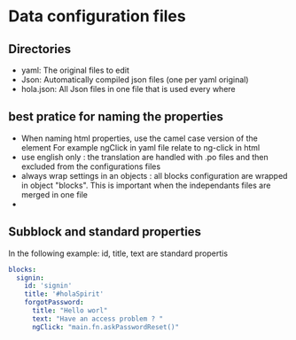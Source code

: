 # Data configuration files 

## Directories 

* yaml: The original files to edit
* Json: Automatically compiled json files (one per yaml original)
* hola.json:  All Json files in one file that is used every where

## best pratice for naming the properties

* When naming html properties, use the camel case version of the element 
For example ngClick in yaml file relate to ng-click in html
* use english only : the translation are handled with .po files and then excluded from the configurations files
* always wrap settings in an objects : all blocks configuration are wrapped in object "blocks". This is important when the independants files are merged in one file
* 
## Subblock and standard properties 

In the following example:
id, title, text are standard propertis

```yml
blocks:
  signin:
    id: 'signin'
    title: '#holaSpirit'
    forgotPassword:
      title: "Hello worl"
      text: "Have an access problem ? "
      ngClick: "main.fn.askPasswordReset()"
```
